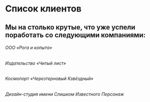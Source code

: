 # Список клиентов
## Мы на столько крутые, что уже успели поработать со следующими компаниями:

###### ООО «Рога и копыта»
###### Издательство «Читый лист»
###### Космопорт «Черезтерновый Кзвёздный»
###### Дизайн-студия имени Слишком Известного Персонаж
